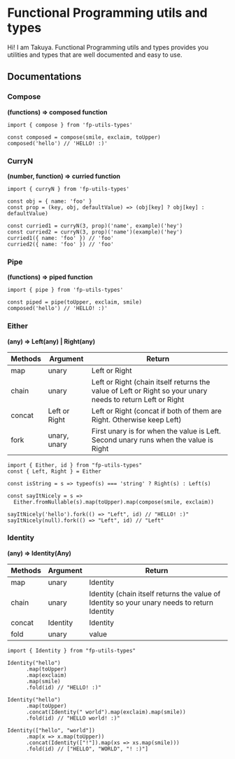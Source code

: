 # Functional Programming utils and types

Hi! I am Takuya. Functional Programming utils and types provides you utilities and types that are well documented and easy to use.

## Documentations

### Compose

**(functions) => composed function**

```
import { compose } from 'fp-utils-types'

const composed = compose(smile, exclaim, toUpper)
composed('hello') // 'HELLO! :)'
```

### CurryN

**(number, function) => curried function**

```
import { curryN } from 'fp-utils-types'

const obj = { name: 'foo' }
const prop = (key, obj, defaultValue) => (obj[key] ? obj[key] : defaultValue)

const curried1 = curryN(3, prop)('name', example)('hey')
const curried2 = curryN(3, prop)('name')(example)('hey')
curried1({ name: 'foo' }) // 'foo'
curried2({ name: 'foo' }) // 'foo'
```

### Pipe

**(functions) => piped function**

```
import { pipe } from 'fp-utils-types'

const piped = pipe(toUpper, exclaim, smile)
composed('hello') // 'HELLO! :)'
```

### Either

**(any) => Left(any) | Right(any)**

| Methods | Argument      | Return                                                                                                     |
| ------- | ------------- | ---------------------------------------------------------------------------------------------------------- |
| map     | unary         | Left or Right                                                                                              |
| chain   | unary         | Left or Right (chain itself returns the value of Left or Right so your unary needs to return Left or Right |
| concat  | Left or Right | Left or Right (concat if both of them are Right. Otherwise keep Left)                                      |
| fork    | unary, unary  | First unary is for when the value is Left. Second unary runs when the value is Right                       |

```
import { Either, id } from "fp-utils-types"
const { Left, Right } = Either

const isString = s => typeof(s) === 'string' ? Right(s) : Left(s)

const sayItNicely = s =>
  Either.fromNullable(s).map(toUpper).map(compose(smile, exclaim))

sayItNicely('hello').fork(() => "Left", id) // "HELLO! :)"
sayItNicely(null).fork(() => "Left", id) // "Left"
```

### Identity

**(any) => Identity(Any)**

| Methods | Argument | Return                                                                                      |
| ------- | -------- | ------------------------------------------------------------------------------------------- |
| map     | unary    | Identity                                                                                    |
| chain   | unary    | Identity (chain itself returns the value of Identity so your unary needs to return Identity |
| concat  | Identity | Identity                                                                                    |
| fold    | unary    | value                                                                                       |

```
import { Identity } from "fp-utils-types"

Identity("hello")
      .map(toUpper)
      .map(exclaim)
      .map(smile)
      .fold(id) // "HELLO! :)"

Identity("hello")
      .map(toUpper)
      .concat(Identity(" world").map(exclaim).map(smile))
      .fold(id) // "HELLO world! :)"

Identity(["hello", "world"])
      .map(x => x.map(toUpper))
      .concat(Identity(["!"]).map(xs => xs.map(smile)))
      .fold(id) // ["HELLO", "WORLD", "! :)"]
```
